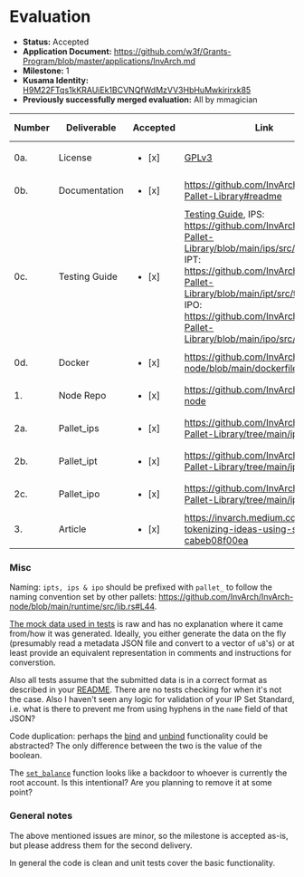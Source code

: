 # Evaluation

- **Status:** Accepted
- **Application Document:** https://github.com/w3f/Grants-Program/blob/master/applications/InvArch.md
- **Milestone:** 1
- **Kusama Identity:** [H9M22FTqs1kKRAUiEk1BCVNQfWdMzVV3HbHuMwkirirxk85](https://polkascan.io/pre/kusama/account/H9M22FTqs1kKRAUiEk1BCVNQfWdMzVV3HbHuMwkirirxk85)
- **Previously successfully merged evaluation:** All by mmagician

| Number | Deliverable   | Accepted               | Link                                                                                                                                                                                                                                                                                                                                  | Evaluation notes |
| ------ | ------------- | ---------------------- | ------------------------------------------------------------------------------------------------------------------------------------------------------------------------------------------------------------------------------------------------------------------------------------------------------------------------------------- | ---------------- |
| 0a.    | License       | <ul><li>[x] </li></ul> | [GPLv3](https://github.com/InvArch/InvArch-Pallet-Library/blob/main/LICENSE)                                                                                                                                                                                                                                                          |                  |
| 0b.    | Documentation | <ul><li>[x] </li></ul> | https://github.com/InvArch/InvArch-Pallet-Library#readme                                                                                                                                                                                                                                                                              |                  |
| 0c.    | Testing Guide | <ul><li>[x] </li></ul> | [Testing Guide](https://github.com/InvArch/InvArch-node/edit/main/README.md), IPS: https://github.com/InvArch/InvArch-Pallet-Library/blob/main/ips/src/tests.rs, IPT: https://github.com/InvArch/InvArch-Pallet-Library/blob/main/ipt/src/tests.rs, IPO: https://github.com/InvArch/InvArch-Pallet-Library/blob/main/ipo/src/tests.rs |                  |
| 0d.    | Docker        | <ul><li>[x] </li></ul> | https://github.com/InvArch/InvArch-node/blob/main/dockerfile                                                                                                                                                                                                                                                                          |                  |
| 1.     | Node Repo     | <ul><li>[x] </li></ul> | https://github.com/InvArch/InvArch-node                                                                                                                                                                                                                                                                                               |                  |
| 2a.    | Pallet_ips    | <ul><li>[x] </li></ul> | https://github.com/InvArch/InvArch-Pallet-Library/tree/main/ips                                                                                                                                                                                                                                                                       |                  |
| 2b.    | Pallet_ipt    | <ul><li>[x] </li></ul> | https://github.com/InvArch/InvArch-Pallet-Library/tree/main/ipt                                                                                                                                                                                                                                                                       |                  |
| 2c.    | Pallet_ipo    | <ul><li>[x] </li></ul> | https://github.com/InvArch/InvArch-Pallet-Library/tree/main/ipo                                                                                                                                                                                                                                                                       |                  |
| 3.     | Article       | <ul><li>[x] </li></ul> | https://invarch.medium.com/invarch-tokenizing-ideas-using-substrate-cabeb08f00ea                                                                                                                                                                                                                                                      |                  |

### Misc

Naming: `ipts, ips & ipo` should be prefixed with `pallet_` to follow the naming convention set by other pallets: https://github.com/InvArch/InvArch-node/blob/main/runtime/src/lib.rs#L44.

[The mock data used in tests](https://github.com/InvArch/InvArch-Pallet-Library/blob/main/ips/src/mock.rs#L120) is raw and has no explanation where it came from/how it was generated. Ideally, you either generate the data on the fly (presumably read a metadata JSON file and convert to a vector of `u8`'s) or at least provide an equivalent representation in comments and instructions for converstion.

Also all tests assume that the submitted data is in a correct format as described in your [README](https://github.com/InvArch/InvArch-Pallet-Library/blob/main/ips/README.md#L31). There are no tests checking for when it's not the case. Also I haven't seen any logic for validation of your IP Set Standard, i.e. what is there to prevent me from using hyphens in the `name` field of that JSON?

Code duplication: perhaps the [bind](https://github.com/InvArch/InvArch-Pallet-Library/blob/main/ipo/src/lib.rs#L293) and [unbind](https://github.com/InvArch/InvArch-Pallet-Library/blob/main/ipo/src/lib.rs#L309) functionality could be abstracted? The only difference between the two is the value of the boolean.

The [`set_balance`](https://github.com/InvArch/InvArch-Pallet-Library/blob/main/ipo/src/lib.rs#L275) function looks like a backdoor to whoever is currently the root account. Is this intentional? Are you planning to remove it at some point?

### General notes

The above mentioned issues are minor, so the milestone is accepted as-is, but please address them for the second delivery.

In general the code is clean and unit tests cover the basic functionality.
